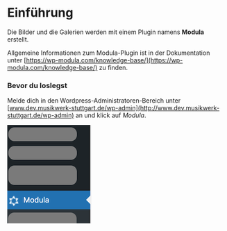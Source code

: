 # Einführung

Die Bilder und die Galerien werden mit einem Plugin namens **Modula** erstellt.

Allgemeine Informationen zum Modula-Plugin ist in der Dokumentation unter [https://wp-modula.com/knowledge-base/](https://wp-modula.com/knowledge-base/) zu finden.

### Bevor du loslegst

Melde dich in den Wordpress-Administratoren-Bereich unter [www.dev.musikwerk-stuttgart.de/wp-admin](http://www.dev.musikwerk-stuttgart.de/wp-admin) an und klick auf *Modula*.

![Modula-Eintrag im Menü](../../img/modula/Modula_Menu.png)